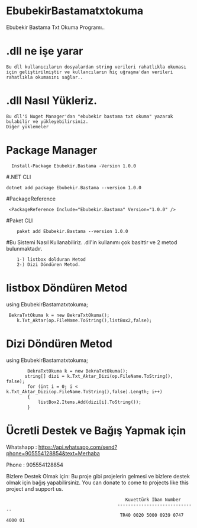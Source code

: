 # EbubekirBastamatxtokuma
 Ebubekir Bastama Txt Okuma Programı..
# .dll ne işe yarar
    Bu dll kullanıcıların dosyalardan string verileri rahatlıkla okuması için geliştirilmiştir ve kullancıların hiç uğraşma'dan verileri rahatlıkla okumasını sağlar..
# .dll Nasıl Yükleriz.
    Bu dll'i Nuget Manager'dan "ebubekir bastama txt okuma" yazarak bulabilir ve yükleyebilirsiniz.
    Diğer yüklemeler
    
# Package Manager
      Install-Package Ebubekir.Bastama -Version 1.0.0
      
#.NET CLI

    dotnet add package Ebubekir.Bastama --version 1.0.0
    
#PackageReference

     <PackageReference Include="Ebubekir.Bastama" Version="1.0.0" />
     
#Paket CLI

        paket add Ebubekir.Bastama --version 1.0.0
        
#Bu Sistemi Nasıl Kullanabiliriz.
         .dll'in kullanımı çok basittir ve 2 metod bulunmaktadır.
        
        1-) listbox dolduran Metod
        2-) Dizi Döndüren Metod.
        
 # listbox Döndüren Metod
     
   using EbubekirBastamatxtokuma;
     
     BekraTxtOkuma k = new BekraTxtOkuma();
        k.Txt_Aktar(op.FileName.ToString(),listBox2,false);
 # Dizi Döndüren Metod
   
   using EbubekirBastamatxtokuma;
     
            BekraTxtOkuma k = new BekraTxtOkuma();
           string[] dizi = k.Txt_Aktar_Dizi(op.FileName.ToString(), false);
            for (int i = 0; i < k.Txt_Aktar_Dizi(op.FileName.ToString(),false).Length; i++)
            {
                listBox2.Items.Add(dizi[i].ToString());
            }
            
 # Ücretli Destek ve Bağış Yapmak için
  
  Whatshapp : https://api.whatsapp.com/send?phone=905554128854&text=Merhaba
 
  Phone : 905554128854
  
Bizlere Destek Olmak için:
Bu proje gibi projelerin gelmesi ve bizlere destek olmak için bağış yapabilirsiniz.
You can donate to come to projects like this project and support us.

                                                 Kuvettürk İban Number
                                              ------------------------------
                                               TR40 0020 5000 0939 0747 4000 01
